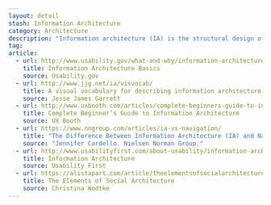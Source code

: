 ```yaml
---
layout: detail
stash: Information Architecture
category: Architecture
description: "Information architecture (IA) is the structural design of shared information environments; the art and science of organizing and labelling websites, intranets, online communities and software to support usability and findability."
tag:
article:
  - url: http://www.usability.gov/what-and-why/information-architecture.html
    title: Information Architecture Basics
    source: Usability.gov
  - url: http://www.jjg.net/ia/visvocab/
    title: A visual vocabulary for describing information architecture and interaction design
    source: Jesse James Garrett
  - url: http://www.uxbooth.com/articles/complete-beginners-guide-to-information-architecture/
    title: Complete Beginner’s Guide to Information Architecture
    source: UX Booth
  - url: https://www.nngroup.com/articles/ia-vs-navigation/
    title: "The Difference Between Information Architecture (IA) and Navigation"
    source: "Jennifer Cardello. Nielsen Norman Group."
  - url: http://www.usabilityfirst.com/about-usability/information-architecture/
    title: Information Architecture
    source: Usability First
  - url: https://alistapart.com/article/theelementsofsocialarchitecture
    title: The Elements of Social Architecture
    source: Christina Wodtke
---
```

